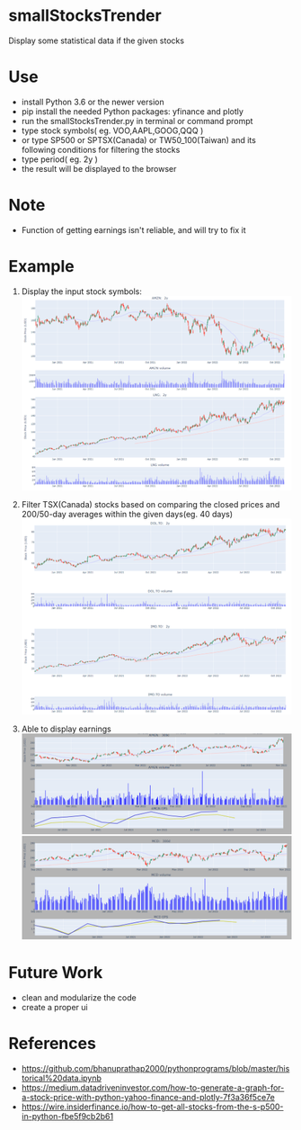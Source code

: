 # smallStocksTrender
Display some statistical data if the given stocks

# Use
- install Python 3.6 or the newer version
- pip install the needed Python packages: yfinance and plotly
- run the smallStocksTrender.py in terminal or command prompt
- type stock symbols( eg. VOO,AAPL,GOOG,QQQ )
- or type SP500 or SPTSX(Canada) or TW50_100(Taiwan) and its following conditions for filtering the stocks
- type period( eg. 2y )
- the result will be displayed to the browser

# Note
- Function of getting earnings isn't reliable, and will try to fix it

# Example
1) Display the input stock symbols:
![alt text](https://github.com/tzungda/smallStocksTrender/blob/main/images/example02.png)

2) Filter TSX(Canada) stocks based on comparing the closed prices and 200/50-day averages within the given days(eg. 40 days)
![alt text](https://github.com/tzungda/smallStocksTrender/blob/main/images/example_tsx.png)

3) Able to display earnings
![alt text](https://github.com/tzungda/smallStocksTrender/blob/main/images/example_earnings.png)
![alt text](https://github.com/tzungda/smallStocksTrender/blob/main/images/example_earnings_02.png)

# Future Work
- clean and modularize the code
- create a proper ui

# References
- https://github.com/bhanuprathap2000/pythonprograms/blob/master/historical%20data.ipynb
- https://medium.datadriveninvestor.com/how-to-generate-a-graph-for-a-stock-price-with-python-yahoo-finance-and-plotly-7f3a36f5ce7e
- https://wire.insiderfinance.io/how-to-get-all-stocks-from-the-s-p500-in-python-fbe5f9cb2b61
